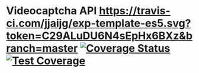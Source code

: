 # Videocaptcha API https://travis-ci.com/jjaijg/exp-template-es5.svg?token=C29ALuDU6N4sEpHx6BXz&branch=master [![Coverage Status](https://coveralls.io/repos/github/jjaijg/exp-template-es5/badge.svg?branch=master)](https://coveralls.io/github/jjaijg/exp-template-es5?branch=master) [![Test Coverage](https://api.codeclimate.com/v1/badges/fa0401ac14a1c2353532/test_coverage)](https://codeclimate.com/github/jjaijg/exp-template-es5/test_coverage)
